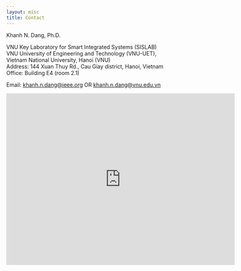 ```yaml
---
layout: misc
title: Contact
---
```

Khanh N. Dang, Ph.D.

VNU Key Laboratory for Smart Integrated Systems (SISLAB)<br>
VNU University of Engineering and Technology (VNU-UET), <br>
Vietnam National University, Hanoi (VNU) <br>
Address: 144 Xuan Thuy Rd., Cau Giay district, Hanoi, Vietnam <br>
Office: Building E4 (room 2.1)



Email: khanh.n.dang@ieee.org OR khanh.n.dang@vnu.edu.vn

<iframe src="https://www.google.com/maps/embed?pb=!1m18!1m12!1m3!1d3723.900622444039!2d105.77894531493277!3d21.036661985994108!2m3!1f0!2f0!3f0!3m2!1i1024!2i768!4f13.1!3m3!1m2!1s0x0%3A0x9406c12dc4604160!2zxJDhuqFpIGjhu41jIFF14buRYyBnaWEgSMOgIE7hu5lp!5e0!3m2!1sen!2s!4v1513182550410" width="600" height="450" frameborder="0" style="border:0" allowfullscreen></iframe>
